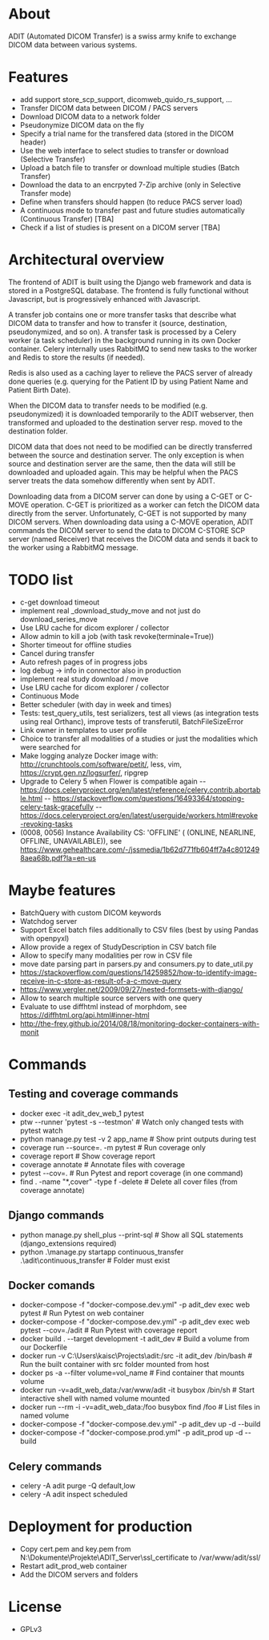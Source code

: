 # About

ADIT (Automated DICOM Transfer) is a swiss army knife to exchange DICOM data between various systems.

# Features

- add support store_scp_support, dicomweb_quido_rs_support, ...
- Transfer DICOM data between DICOM / PACS servers
- Download DICOM data to a network folder
- Pseudonymize DICOM data on the fly
- Specify a trial name for the transfered data (stored in the DICOM header)
- Use the web interface to select studies to transfer or download (Selective Transfer)
- Upload a batch file to transfer or download multiple studies (Batch Transfer)
- Download the data to an encrpyted 7-Zip archive (only in Selective Transfer mode)
- Define when transfers should happen (to reduce PACS server load)
- A continuous mode to transfer past and future studies automatically (Continuous Transfer) [TBA]
- Check if a list of studies is present on a DICOM server [TBA]

# Architectural overview

The frontend of ADIT is built using the Django web framework and data is stored in a PostgreSQL database. The frontend is fully functional without Javascript, but is progressively enhanced with Javascript.

A transfer job contains one or more transfer tasks that describe what DICOM data to transfer and how to transfer it (source, destination, pseudonymized, and so on).
A transfer task is processed by a Celery worker (a task scheduler) in the background running in its own Docker container.
Celery internally uses RabbitMQ to send new tasks to the worker and Redis to store the results (if needed).

Redis is also used as a caching layer to relieve the PACS server of already done queries (e.g. querying for the Patient ID by using Patient Name and Patient Birth Date).

When the DICOM data to transfer needs to be modified (e.g. pseudonymized) it is downloaded temporarily to the ADIT webserver, then transformed and uploaded to the destination server resp. moved to the destination folder.

DICOM data that does not need to be modified can be directly transferred between the source and destination server. The only exception is when source and destination server are the same, then the data will still be downloaded and uploaded again. This may be helpful when the PACS server treats the data somehow differently when sent by ADIT.

Downloading data from a DICOM server can done by using a C-GET or C-MOVE operation. C-GET is prioritized as a worker can fetch the DICOM data directly from the server. Unfortunately, C-GET is not supported by many DICOM servers. When downloading data using a C-MOVE operation, ADIT commands the DICOM server to send the data to DICOM C-STORE SCP server (named Receiver) that receives the DICOM data and sends it back to the worker using a RabbitMQ message.

# TODO list

- c-get download timeout
- implement real \_download_study_move and not just do download_series_move
- Use LRU cache for dicom explorer / collector
- Allow admin to kill a job (with task revoke(terminale=True))
- Shorter timeout for offline studies
- Cancel during transfer
- Auto refresh pages of in progress jobs
- log debug -> info in connector also in production
- implement real study download / move
- Use LRU cache for dicom explorer / collector
- Continuous Mode
- Better scheduler (with day in week and times)
- Tests: test_query_utils, test serializers, test all views (as integration tests using real Orthanc), improve tests of transferutil, BatchFileSizeError
- Link owner in templates to user profile
- Choice to transfer all modalities of a studies or just the modalities which were searched for
- Make logging analyze Docker image with: http://crunchtools.com/software/petit/, less, vim, https://crypt.gen.nz/logsurfer/, ripgrep
- Upgrade to Celery 5 when Flower is compatible again
  -- https://docs.celeryproject.org/en/latest/reference/celery.contrib.abortable.html
  -- https://stackoverflow.com/questions/16493364/stopping-celery-task-gracefully
  -- https://docs.celeryproject.org/en/latest/userguide/workers.html#revoke-revoking-tasks
- (0008, 0056) Instance Availability CS: 'OFFLINE' ( (ONLINE, NEARLINE, OFFLINE, UNAVAILABLE)), see https://www.gehealthcare.com/-/jssmedia/1b62d771fb604ff7a4c8012498aea68b.pdf?la=en-us

# Maybe features

- BatchQuery with custom DICOM keywords
- Watchdog server
- Support Excel batch files additionally to CSV files (best by using Pandas with openpyxl)
- Allow provide a regex of StudyDescription in CSV batch file
- Allow to specify many modalities per row in CSV file
- move date parsing part in parsers.py and consumers.py to date_util.py
- https://stackoverflow.com/questions/14259852/how-to-identify-image-receive-in-c-store-as-result-of-a-c-move-query
- https://www.yergler.net/2009/09/27/nested-formsets-with-django/
- Allow to search multiple source servers with one query
- Evaluate to use diffhtml instead of morphdom, see https://diffhtml.org/api.html#inner-html
- http://the-frey.github.io/2014/08/18/monitoring-docker-containers-with-monit

# Commands

## Testing and coverage commands

- docker exec -it adit_dev_web_1 pytest
- ptw --runner 'pytest -s --testmon' # Watch only changed tests with pytest watch
- python manage.py test -v 2 app_name # Show print outputs during test
- coverage run --source=. -m pytest # Run coverage only
- coverage report # Show coverage report
- coverage annotate # Annotate files with coverage
- pytest --cov=. # Run Pytest and report coverage (in one command)
- find . -name "\*,cover" -type f -delete # Delete all cover files (from coverage annotate)

## Django commands

- python manage.py shell_plus --print-sql # Show all SQL statements (django_extensions required)
- python .\manage.py startapp continuous_transfer .\adit\continuous_transfer # Folder must exist

## Docker comands

- docker-compose -f "docker-compose.dev.yml" -p adit_dev exec web pytest # Run Pytest on web container
- docker-compose -f "docker-compose.dev.yml" -p adit_dev exec web pytest --cov=./adit # Run Pytest with coverage report
- docker build . --target development -t adit_dev # Build a volume from our Dockerfile
- docker run -v C:\Users\kaisc\Projects\adit:/src -it adit_dev /bin/bash # Run the built container with src folder mounted from host
- docker ps -a --filter volume=vol_name # Find container that mounts volume
- docker run -v=adit_web_data:/var/www/adit -it busybox /bin/sh # Start interactive shell with named volume mounted
- docker run --rm -i -v=adit_web_data:/foo busybox find /foo # List files in named volume
- docker-compose -f "docker-compose.dev.yml" -p adit_dev up -d --build
- docker-compose -f "docker-compose.prod.yml" -p adit_prod up -d --build

## Celery commands

- celery -A adit purge -Q default,low
- celery -A adit inspect scheduled

# Deployment for production

- Copy cert.pem and key.pem from N:\Dokumente\Projekte\ADIT_Server\ssl_certificate to /var/www/adit/ssl/
- Restart adit_prod_web container
- Add the DICOM servers and folders

# License

- GPLv3

